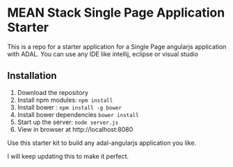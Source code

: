 # MEAN Stack Single Page Application Starter

This is a repo for a starter application for a Single Page angularjs application with ADAL. 
You can use any IDE like intellij, eclipse or visual studio 

## Installation
1. Download the repository
2. Install npm modules: `npm install`
3. Install bower : `npm install -g bower`
3. Install bower dependencies `bower install` 
4. Start up the server: `node server.js`
5. View in browser at http://localhost:8080

Use this starter kit to build any adal-angularjs application you like.

 I will keep updating this to make it perfect.


